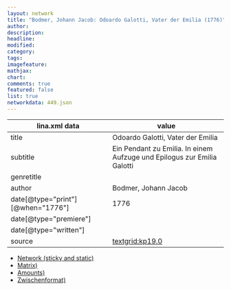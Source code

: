 ```yaml
---
layout: network
title: "Bodmer, Johann Jacob: Odoardo Galotti, Vater der Emilia (1776)"
author:
description:
headline:
modified:
category:
tags:
imagefeature: 
mathjax: 
chart: 
comments: true
featured: false
list: true
networkdata: 449.json
---
```

lina.xml data  | value
------------- | -------------
title|Odoardo Galotti, Vater der Emilia
subtitle|Ein Pendant zu Emilia. In einem Aufzuge und Epilogus zur Emilia Galotti
genretitle|
author|Bodmer, Johann Jacob
date[@type="print"][@when="1776"]|1776
date[@type="premiere"]|
date[@type="written"]|
source|[textgrid:kp19.0](https://textgridlab.org/1.0/tgcrud-public/rest/textgrid:kp19.0/data)



* [Network (sticky and static)](/linas/network449)
* [Matrix)](/linas/matrix449)
* [Amounts)](/linas/amount449)
* [Zwischenformat)](/linas/lina449 )
